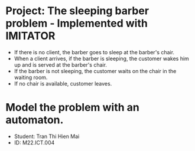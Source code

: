 Project: The sleeping barber problem - Implemented with IMITATOR
========================================================
* If there is no client, the barber goes to sleep at the barber's chair.
* When a client arrives, if the barber is sleeping, the customer wakes him up and is served at the barber's chair.
* If the barber is not sleeping, the customer waits on the chair in the waiting room.
* If no chair is available, customer leaves.

Model the problem with an automaton.
=======================================
* Student: Tran Thi Hien Mai
* ID: M22.ICT.004

